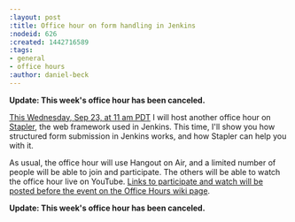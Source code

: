 ```yaml
---
:layout: post
:title: Office hour on form handling in Jenkins
:nodeid: 626
:created: 1442716589
:tags:
- general
- office hours
:author: daniel-beck
---
```

**Update: This week's office hour has been canceled.**

[This Wednesday, Sep 23, at 11 am PDT](http://www.timeanddate.com/worldclock/fixedtime.html?msg=Jenkins+Office+Hours&iso=20150923T11&p1=283&ah=1) I will host another office hour on [Stapler](http://stapler.kohsuke.org/), the web framework used in Jenkins. This time, I'll show you how structured form submission in Jenkins works, and how Stapler can help you with it.

As usual, the office hour will use Hangout on Air, and a limited number of people will be able to join and participate. The others will be able to watch the office hour live on YouTube. [Links to participate and watch will be posted before the event on the Office Hours wiki page](https://wiki.jenkins-ci.org/display/JENKINS/Office+Hours).

**Update: This week's office hour has been canceled.**
